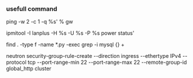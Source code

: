 ### usefull command   
ping -w 2 -c 1 -q %s' % gw   

ipmitool -I lanplus -H %s -U %s -P %s power status'   

find . -type f -name *.py  -exec grep -i mysql {}  +   

neutron security-group-rule-create --direction ingress --ethertype IPv4 --protocol tcp --port-range-min 22 --port-range-max 22 --remote-group-id global_http cluster  

### 
